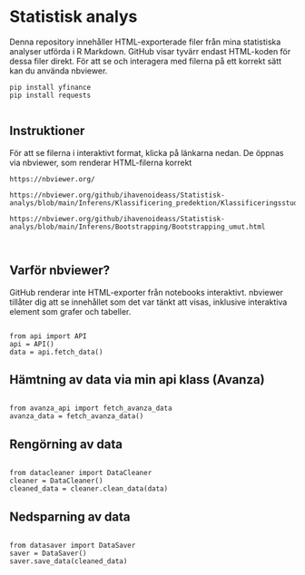 
# Statistisk analys
Denna repository innehåller HTML-exporterade filer från mina statistiska analyser utförda i R Markdown. GitHub visar tyvärr endast HTML-koden för dessa filer direkt. För att se och interagera med filerna på ett korrekt sätt kan du använda nbviewer.

```shell
pip install yfinance
pip install requests


```

## Instruktioner

För att se filerna i interaktivt format, klicka på länkarna nedan. De öppnas via nbviewer, som renderar HTML-filerna korrekt

```shell
https://nbviewer.org/

https://nbviewer.org/github/ihavenoideass/Statistisk-analys/blob/main/Inferens/Klassificering_predektion/Klassificeringsstudie_H1N1_Flue.nb.html

https://nbviewer.org/github/ihavenoideass/Statistisk-analys/blob/main/Inferens/Bootstrapping/Bootstrapping_umut.html



```

## Varför nbviewer?
GitHub renderar inte HTML-exporter från notebooks interaktivt. nbviewer tillåter dig att se innehållet som det var tänkt att visas, inklusive interaktiva element som grafer och tabeller.

```shell

from api import API
api = API()
data = api.fetch_data()

```

## Hämtning av data via min api klass (Avanza)

```shell

from avanza_api import fetch_avanza_data
avanza_data = fetch_avanza_data()

```

## Rengörning av data

```shell

from datacleaner import DataCleaner
cleaner = DataCleaner()
cleaned_data = cleaner.clean_data(data)

```

## Nedsparning av data

```shell

from datasaver import DataSaver
saver = DataSaver()
saver.save_data(cleaned_data)

```
